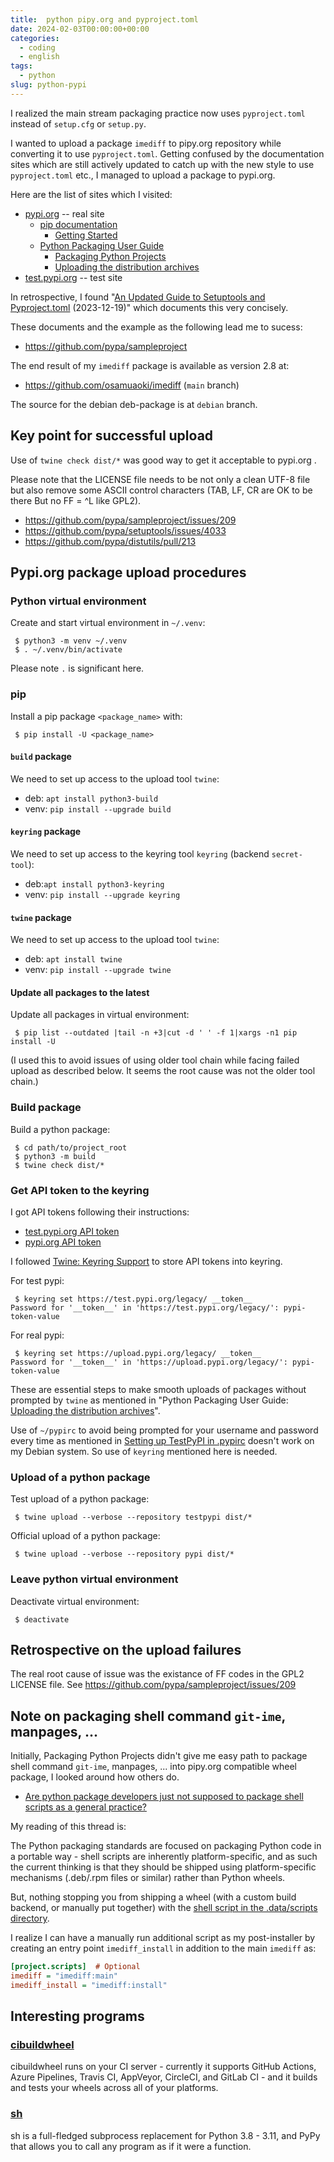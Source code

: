 ```yaml
---
title:  python pipy.org and pyproject.toml
date: 2024-02-03T00:00:00+00:00
categories:
  - coding
  - english
tags:
  - python
slug: python-pypi
---
```


I realized the main stream packaging practice now uses  `pyproject.toml`
instead of `setup.cfg` or `setup.py`.

I wanted to upload a package `imediff` to pipy.org repository while converting
it to use `pyproject.toml`.  Getting confused by the documentation sites which
are still actively updated to catch up with the new style to use
`pyproject.toml` etc., I managed to upload a package to pypi.org.

Here are the list of sites which I visited:

* [pypi.org](https://pypi.org/) -- real site
  * [pip documentation](https://pip.pypa.io/en/stable/)
    * [Getting Started](https://pip.pypa.io/en/stable/getting-started/)
  * [Python Packaging User Guide](https://packaging.python.org/en/latest/)
    * [Packaging Python Projects](https://packaging.python.org/en/latest/tutorials/packaging-projects/)
    * [Uploading the distribution archives](https://packaging.python.org/en/latest/tutorials/packaging-projects/#uploading-the-distribution-archivesa)
* [test.pypi.org](https://test.pypi.org/) -- test site

In retrospective, I found
"[An Updated Guide to Setuptools and Pyproject.toml](https://xebia.com/blog/an-updated-guide-to-setuptools-and-pyproject-toml/)
(2023-12-19)" which documents this very concisely.

These documents and the example as the following lead me to sucess:

* https://github.com/pypa/sampleproject

The end result of my `imediff` package is available as version 2.8 at:

* https://github.com/osamuaoki/imediff (`main` branch)

The source for the debian deb-package is at `debian` branch.

## Key point for successful upload

Use of `twine check dist/*` was good way to get it acceptable to pypi.org .

Please note that the LICENSE file needs to be not only a clean UTF-8 file but
also remove some ASCII control characters (TAB, LF, CR are OK to be there But
no FF = ^L like GPL2).

* https://github.com/pypa/sampleproject/issues/209
* https://github.com/pypa/setuptools/issues/4033
* https://github.com/pypa/distutils/pull/213

## Pypi.org package upload procedures

### Python virtual environment

Create and start virtual environment in `~/.venv`:

```console
 $ python3 -m venv ~/.venv
 $ . ~/.venv/bin/activate
```
Please note `.` is significant here.


### pip

Install a pip package `<package_name>` with:

```console
 $ pip install -U <package_name>
```

#### `build` package

We need to set up access to the upload tool `twine`:

* deb: `apt install python3-build`
* venv: `pip install --upgrade build`

#### `keyring` package

We need to set up access to the keyring tool `keyring` (backend `secret-tool`):

* deb:`apt install python3-keyring`
* venv: `pip install --upgrade keyring`

#### `twine` package

We need to set up access to the upload tool `twine`:

* deb: `apt install twine`
* venv: `pip install --upgrade twine`

#### Update all packages to the latest

Update all packages in virtual environment:

```console
 $ pip list --outdated |tail -n +3|cut -d ' ' -f 1|xargs -n1 pip install -U
```

(I used this to avoid issues of using older tool chain while facing failed
upload as described below.  It seems the root cause was not the older tool chain.)

### Build package

Build a python package:

```console
 $ cd path/to/project_root
 $ python3 -m build
 $ twine check dist/*
```

### Get API token to the keyring

I got API tokens following their instructions:

* [test.pypi.org API token](https://test.pypi.org/help/#apitoken)
* [pypi.org API token](https://pypi.org/help/#apitoken)

I followed [Twine: Keyring Support](https://twine.readthedocs.io/en/stable/#keyring-support) to store API tokens into keyring.

For test pypi:
```console
 $ keyring set https://test.pypi.org/legacy/ __token__
Password for '__token__' in 'https://test.pypi.org/legacy/': pypi-token-value
```
For real pypi:
```console
 $ keyring set https://upload.pypi.org/legacy/ __token__
Password for '__token__' in 'https://upload.pypi.org/legacy/': pypi-token-value
```

These are essential steps to make smooth uploads of packages without prompted
by `twine` as mentioned in
"Python Packaging User Guide: [Uploading the distribution archives](https://packaging.python.org/en/latest/tutorials/packaging-projects/#uploading-the-distribution-archives)".

Use of `~/pypirc` to avoid being prompted for your username and password every
time as mentioned in 
[Setting up TestPyPI in .pypirc](https://packaging.python.org/en/latest/guides/using-testpypi/#setting-up-testpypi-in-pypirc)
doesn't work on my Debian system.  So use of `keyring` mentioned here is
needed.

### Upload of a python package

Test upload of a python package:

```console
 $ twine upload --verbose --repository testpypi dist/*
```

Official upload of a python package:
```console
 $ twine upload --verbose --repository pypi dist/*
```

### Leave python virtual environment

Deactivate virtual environment:

```console
 $ deactivate
```

## Retrospective on the upload failures

The real root cause of issue was the existance of FF codes in the GPL2 LICENSE
file.  See https://github.com/pypa/sampleproject/issues/209

## Note on packaging shell command `git-ime`, manpages, ...

Initially, Packaging Python Projects didn't give me easy path to package shell
command `git-ime`, manpages, ...  into pipy.org compatible wheel package, I
looked around how others do.

* [Are python package developers just not supposed to package shell scripts as a general practice?](https://discuss.python.org/t/are-python-package-developers-just-not-supposed-to-package-shell-scripts-as-a-general-practice/25665)

My reading of this thread is:

The Python packaging standards are focused on packaging Python code in a
portable way - shell scripts are inherently platform-specific, and as such the
current thinking is that they should be shipped using platform-specific
mechanisms (.deb/.rpm files or similar) rather than Python wheels.

But, nothing stopping you from shipping a wheel (with a custom build backend, or
manually put together) with the [shell script in the .data/scripts
directory](https://packaging.python.org/en/latest/specifications/binary-distribution-format/#the-data-directory).

I realize I can have a manually run additional script as my post-installer by
creating an entry point `imediff_install` in addition to the main `imediff` as:

```ini
[project.scripts]  # Optional
imediff = "imediff:main"
imediff_install = "imediff:install"
```

## Interesting programs

### [cibuildwheel](https://github.com/pypa/cibuildwheel)

cibuildwheel runs on your CI server - currently it supports GitHub Actions,
Azure Pipelines, Travis CI, AppVeyor, CircleCI, and GitLab CI - and it builds
and tests your wheels across all of your platforms.

### [sh](https://github.com/amoffat/sh/tree/develop)

sh is a full-fledged subprocess replacement for Python 3.8 - 3.11, and PyPy
that allows you to call any program as if it were a function.

<!--
vim: set sw=2 sts=2 ai si et tw=79 ft=markdown:
-->
